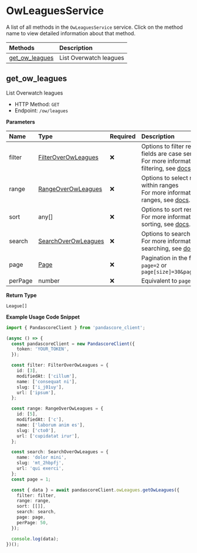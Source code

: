 # OwLeaguesService

A list of all methods in the `OwLeaguesService` service. Click on the method name to view detailed information about that method.

| Methods                           | Description            |
| :-------------------------------- | :--------------------- |
| [get_ow_leagues](#get_ow_leagues) | List Overwatch leagues |

## get_ow_leagues

List Overwatch leagues

- HTTP Method: `GET`
- Endpoint: `/ow/leagues`

**Parameters**

| Name    | Type                                                    | Required | Description                                                                                                                                         |
| :------ | :------------------------------------------------------ | :------- | :-------------------------------------------------------------------------------------------------------------------------------------------------- |
| filter  | [FilterOverOwLeagues](../models/FilterOverOwLeagues.md) | ❌       | Options to filter results. String fields are case sensitive <br/>For more information on filtering, see [docs](/docs/filtering-and-sorting#filter). |
| range   | [RangeOverOwLeagues](../models/RangeOverOwLeagues.md)   | ❌       | Options to select results within ranges <br/>For more information on ranges, see [docs](/docs/filtering-and-sorting#range).                         |
| sort    | any[]                                                   | ❌       | Options to sort results <br/>For more information on sorting, see [docs](/docs/filtering-and-sorting#sort).                                         |
| search  | [SearchOverOwLeagues](../models/SearchOverOwLeagues.md) | ❌       | Options to search results <br/>For more information on searching, see [docs](/docs/filtering-and-sorting#search).                                   |
| page    | [Page](../models/Page.md)                               | ❌       | Pagination in the form of `page=2` or `page[size]=30&page[number]=2`                                                                                |
| perPage | number                                                  | ❌       | Equivalent to `page[size]`                                                                                                                          |

**Return Type**

`League[]`

**Example Usage Code Snippet**

```typescript
import { PandascoreClient } from 'pandascore_client';

(async () => {
  const pandascoreClient = new PandascoreClient({
    token: 'YOUR_TOKEN',
  });

  const filter: FilterOverOwLeagues = {
    id: [3],
    modifiedAt: ['cillum'],
    name: ['consequat ni'],
    slug: ['i_j01uy'],
    url: ['ipsum'],
  };

  const range: RangeOverOwLeagues = {
    id: [5],
    modifiedAt: ['c'],
    name: ['laborum anim es'],
    slug: ['cto0'],
    url: ['cupidatat irur'],
  };

  const search: SearchOverOwLeagues = {
    name: 'dolor mini',
    slug: 'mt_2hbpfj',
    url: 'qui exerci',
  };
  const page = 1;

  const { data } = await pandascoreClient.owLeagues.getOwLeagues({
    filter: filter,
    range: range,
    sort: [[]],
    search: search,
    page: page,
    perPage: 50,
  });

  console.log(data);
})();
```

<!-- This file was generated by liblab | https://liblab.com/ -->
